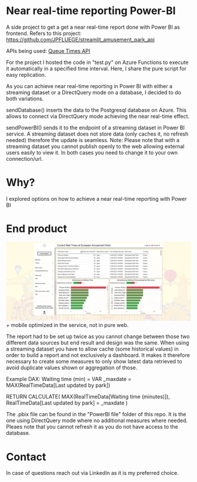 # Near real-time reporting Power-BI
A side project to get a get a near real-time report done with Power BI as frontend.
Refers to this project: https://github.com/JPFLUEGE/streamlit_amusement_park_api    

APIs being used: [Queue Times API](https://queue-times.com/pages/api)

For the project I hosted the code in "test.py" on Azure Functions to execute it automatically in a specified time interval. Here, I share the pure script for easy replication.

As you can achieve near real-time reporting in Power BI with either a streaming dataset or a DirectQuery mode on a database, I decided to do both variations. 

sendDatabase() inserts the data to the Postgresql database on Azure. This allows to connect via DirectQuery mode achieving the near real-time effect. 

sendPowerBI() sends it to the endpoint of a streaming dataset in Power BI service. A streaming dataset does not store data (only caches it, no refresh needed) therefore the update is seamless. Note: Please note that with a streaming dataset you cannot publish openly to the web allowing external users easily to view it.
In both cases you need to change it to your own connection/url.



# Why?
I explored options on how to achieve a near real-time reporting with Power BI



# End product 
![Alt text](./images/PowerBI.png) + mobile optimized in the service, not in pure web.

The report had to be set up twice as you cannot change between those two different data sources but end result and design was the same.
When using a streaming dataset you have to allow cache (some historical values) in order to build a report and not exclusively a dashboard.
It makes it therefore necessary to create some measures to only show latest data retrieved to avoid duplicate values shown or aggregation of those.

Example DAX:
Waiting time (min) = 
VAR _maxdate = MAX(RealTimeData[Last updated by park]) 

RETURN
CALCULATE(
    MAX(RealTimeData[Waiting time (minutes)]),
    RealTimeData[Last updated by park] = _maxdate
)

The .pbix file can be found in the "PowerBI file" folder of this repo.
It is the one using DirectQuery mode where no additional measures where needed.
Pleaes note that you cannot refresh it as you do not have access to the database.



# Contact
In case of questions reach out via LinkedIn as it is my preferred choice.